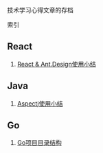 技术学习心得文章的存档

索引


## **React**

1. [React & Ant.Design使用小结](./React&Ant.Design使用小结.md)


## **Java**

1. [Aspectj使用小结](./Aspectj使用小结.md)


## **Go**

1. [Go项目目录结构](./Go项目目录结构.md)
